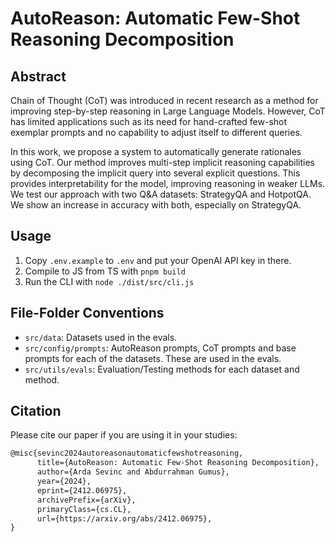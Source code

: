 # AutoReason: Automatic Few-Shot Reasoning Decomposition

## Abstract

Chain of Thought (CoT) was introduced in recent research as a method for improving step-by-step reasoning in Large Language Models. However, CoT has limited applications such as its need for hand-crafted few-shot exemplar prompts and no capability to adjust itself to different queries.

In this work, we propose a system to automatically generate rationales using CoT. Our method improves multi-step implicit reasoning capabilities by decomposing the implicit query into several explicit questions. This provides interpretability for the model, improving reasoning in weaker LLMs. We test our approach with two Q&A datasets: StrategyQA and HotpotQA. We show an increase in accuracy with both, especially on StrategyQA.

## Usage

1. Copy `.env.example` to `.env` and put your OpenAI API key in there.
2. Compile to JS from TS with `pnpm build`
3. Run the CLI with `node ./dist/src/cli.js`

## File-Folder Conventions

- `src/data`: Datasets used in the evals.
- `src/config/prompts`: AutoReason prompts, CoT prompts and base prompts for each of the datasets. These are used in the evals.
- `src/utils/evals`: Evaluation/Testing methods for each dataset and method.

## Citation

Please cite our paper if you are using it in your studies:

```tex
@misc{sevinc2024autoreasonautomaticfewshotreasoning,
      title={AutoReason: Automatic Few-Shot Reasoning Decomposition},
      author={Arda Sevinc and Abdurrahman Gumus},
      year={2024},
      eprint={2412.06975},
      archivePrefix={arXiv},
      primaryClass={cs.CL},
      url={https://arxiv.org/abs/2412.06975},
}
```
